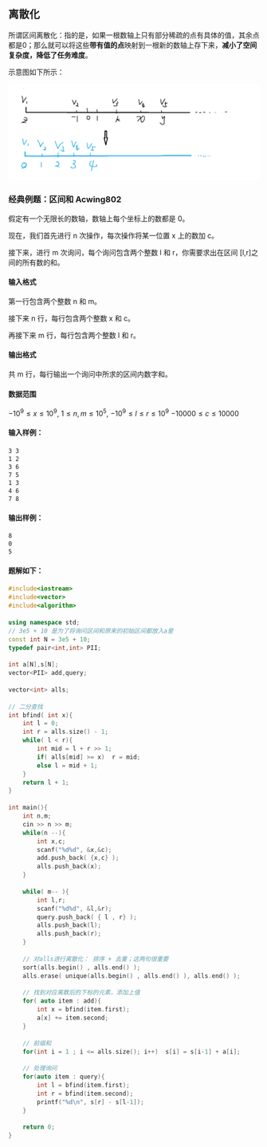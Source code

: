 ## 离散化

所谓区间离散化：指的是，如果一根数轴上只有部分稀疏的点有具体的值，其余点都是0；那么就可以将这些**带有值的点**映射到一根新的数轴上存下来，**减小了空间复杂度，降低了任务难度**。

示意图如下所示：

![image-20210811164236843](离散化.assets/image-20210811164236843.png)

### 经典例题：区间和 Acwing802

假定有一个无限长的数轴，数轴上每个坐标上的数都是 0。

现在，我们首先进行 n 次操作，每次操作将某一位置 x 上的数加 c。

接下来，进行 m 次询问，每个询问包含两个整数 l 和 r，你需要求出在区间 [l,r]之间的所有数的和。

#### 输入格式

第一行包含两个整数 n 和 m。

接下来 n 行，每行包含两个整数 x 和 c。

再接下来 m 行，每行包含两个整数 l 和 r。

#### 输出格式

共 m 行，每行输出一个询问中所求的区间内数字和。

#### 数据范围

$−10^9≤x≤10^9$,
$1≤n,m≤10^5,$
$−10^9≤l≤r≤10^9$
$−10000≤c≤10000$

#### 输入样例：

```
3 3
1 2
3 6
7 5
1 3
4 6
7 8
```

#### 输出样例：

```
8
0
5
```



#### 题解如下：

```c++
#include<iostream>
#include<vector>
#include<algorithm>

using namespace std;
// 3e5 + 10 是为了将询问区间和原来的初始区间都放入a里
const int N = 3e5 + 10;
typedef pair<int,int> PII;

int a[N],s[N];
vector<PII> add,query;

vector<int> alls;

// 二分查找
int bfind( int x){
    int l = 0;
    int r = alls.size() - 1;
    while( l < r){
        int mid = l + r >> 1;
        if( alls[mid] >= x)  r = mid;
        else l = mid + 1;
    }
    return l + 1;
}

int main(){
    int n,m;
    cin >> n >> m;
    while(n --){
        int x,c;
        scanf("%d%d", &x,&c);
        add.push_back( {x,c} );
        alls.push_back(x);
    }
    
    while( m-- ){
        int l,r;
        scanf("%d%d", &l,&r);
        query.push_back( { l , r} );
        alls.push_back(l);
        alls.push_back(r);
    }
    
    // 对alls进行离散化： 排序 + 去重；这两句很重要
    sort(alls.begin() , alls.end() );
    alls.erase( unique(alls.begin() , alls.end() ), alls.end() );
    
    // 找到对应离散后的下标的元素，添加上值
    for( auto item : add){
        int x = bfind(item.first);
        a[x] += item.second;        
    }
    
    // 前缀和
    for(int i = 1 ; i <= alls.size(); i++)  s[i] = s[i-1] + a[i];
    
    // 处理询问
    for(auto item : query){
        int l = bfind(item.first);
        int r = bfind(item.second);
        printf("%d\n", s[r] - s[l-1]);
    }
    
    return 0;
}
```





